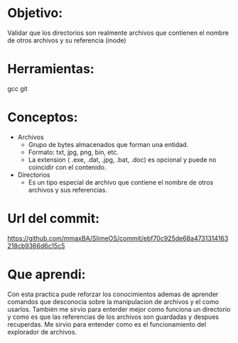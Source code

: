 # Objetivo:
Validar que los directorios son realmente archivos que contienen el nombre de otros archivos y su referencia (inode)

# Herramientas:
gcc
git

# Conceptos:
+ Archivos
  + Grupo de bytes almacenados que forman una entidad.
  + Formato: txt, jpg, png, bin, etc.
  + La extension ( .exe, .dat, .jpg, .bat, .doc) es opcional y puede no coincidir con el contenido.
+ Directorios
  + Es un tipo especial de archivo que contiene el nombre de otros archivos y sus referencias.
# Url del commit:
https://github.com/mmaxBA/SlimeOS/commit/ebf70c925de68a4731314163218cb9366d6c15c5

# Que aprendi:
Con esta practica pude reforzar los conocimientos ademas de aprender comandos que desconocia sobre la manipulacion de archivos
y el como usarlos. También me sirvio para enterder mejor como funciona un directorio y como es que las referencias de los archivos
son guardadas y despues recuperdas. Me sirvio para entender como es el funcionamiento del explorador de archivos.
